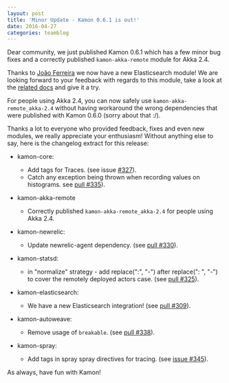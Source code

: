 ```yaml
---
layout: post
title: 'Minor Update - Kamon 0.6.1 is out!'
date: 2016-04-27
categories: teamblog
---
```


Dear community, we just published Kamon 0.6.1 which has a few minor bug fixes and a correctly published `kamon-akka-remote`
module for Akka 2.4.



Thanks to [João Ferreira](https://github.com/jtjeferreira) we now have a new Elasticsearch module! We are looking forward
to your feedback with regards to this module, take a look at the [related docs](/integrations/databases/elasticsearch/)
and give it a try.

For people using Akka 2.4, you can now safely use `kamon-akka-remote_akka-2.4` without having workaround the wrong
dependencies that were published with Kamon 0.6.0 (sorry about that :/).

Thanks a lot to everyone who provided feedback, fixes and even new modules, we really appreciate your enthusiasm!
Without anything else to say, here is the changelog extract for this release:

* kamon-core:
  * Add tags for Traces. (see issue [#327](https://github.com/kamon-io/Kamon/issues/327)).
  * Catch any exception being thrown when recording values on histograms. see [pull #335](https://github.com/kamon-io/Kamon/pull/335)).

* kamon-akka-remote
  * Correctly published `kamon-akka-remote_akka-2.4` for people using Akka 2.4.

* kamon-newrelic:
  * Update newrelic-agent dependency. (see [pull #330](https://github.com/kamon-io/Kamon/pull/330)).

* kamon-statsd:
  * in "normalize" strategy - add replace(":", "-") after replace(": ", "-") to cover the remotely deployed actors case. (see [pull #325](https://github.com/kamon-io/Kamon/pull/325)).

* kamon-elasticsearch:
  * We have a new Elasticsearch integration! (see [pull #309](https://github.com/kamon-io/Kamon/pull/309)).

* kamon-autoweave:
  * Remove usage of `breakable`. (see [pull #338](https://github.com/kamon-io/Kamon/pull/338)).

* kamon-spray:
  * Add tags in spray spray directives for tracing. (see [issue #345](https://github.com/kamon-io/Kamon/issues/345)).


As always, have fun with Kamon!

